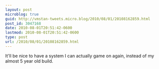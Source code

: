 ```yaml
---
layout: post
microblog: true
guid: http://vmstan-tweets.micro.blog/2010/08/01/20108162859.html
post_id: 3047168
date: 2010-08-01T20:51:42-0600
lastmod: 2010-08-01T20:51:42-0600
type: post
url: /2010/08/01/20108162859.html
---
```

It'll be nice to have a system I can actually game on again, instead of my almost 5 year old build.
